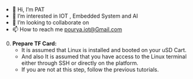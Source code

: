 - 👋 Hi, I’m PAT
- 👀 I’m interested in IOT , Embedded System and AI
- 💞️ I’m looking to collaborate on 
- 📫 How to reach me pourya.iot@Gmail.com
  


<!---
PAT-IOT/PAT-IOT is a ✨ special ✨ repository because its `README.md` (this file) appears on your GitHub profile.
You can click the Preview link to take a look at your changes.
--->
0. **Prepare TF Card:**
   - It is assumed that Linux is installed and booted on your uSD Cart.
   - And also  It is assumed that  you have access to the Linux terminal either through SSH or directly on the platform.
   - If you are not at this step, follow the previous tutorials.

